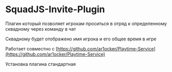 # SquadJS-Invite-Plugin

Плагин который позволяет игрокам проситься в отряд к определенному сквадному через команду в чат

Сквадному будет отображено имя игрока и его общее время в игре

Работает совместно с [https://github.com/ar1ocker/Playtime-Service](https://github.com/ar1ocker/Playtime-Service)

Установка плагина стандартная
